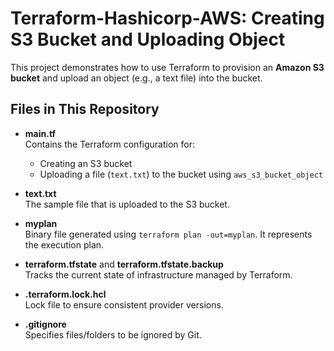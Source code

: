 # Terraform-Hashicorp-AWS: Creating S3 Bucket and Uploading Object

This project demonstrates how to use Terraform to provision an **Amazon S3 bucket** and upload an object (e.g., a text file) into the bucket.

## Files in This Repository

- **main.tf**  
  Contains the Terraform configuration for:
  - Creating an S3 bucket
  - Uploading a file (`text.txt`) to the bucket using `aws_s3_bucket_object`

- **text.txt**  
  The sample file that is uploaded to the S3 bucket.

- **myplan**  
  Binary file generated using `terraform plan -out=myplan`. It represents the execution plan.

- **terraform.tfstate** and **terraform.tfstate.backup**  
  Tracks the current state of infrastructure managed by Terraform.

- **.terraform.lock.hcl**  
  Lock file to ensure consistent provider versions.

- **.gitignore**  
  Specifies files/folders to be ignored by Git.

